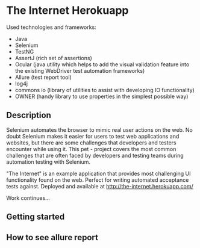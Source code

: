 # The Internet Herokuapp

Used technologies and frameworks:
- Java
- Selenium
- TestNG
- AssertJ (rich set of assertions)
- Ocular (java utility which helps to add the visual validation feature into the existing WebDriver test automation frameworks)
- Allure (test report tool)
- log4j 
- commons io (library of utilities to assist with developing IO functionality)
- OWNER (handy library to use properties in the simplest possible way)


## Description

Selenium automates the browser to mimic real user actions on the web. No doubt Selenium makes it easier for users to test web applications and websites, but there are some challenges that developers and testers encounter while using it. This pet - project covers the most common challenges that are often faced by developers and testing teams during automation testing with Selenium. 

"The Internet" is an example application that provides most challenging UI functionality found on the web. Perfect for writing automated acceptance tests against. Deployed and available at http://the-internet.herokuapp.com/

Work continues...

## Getting started


## How to see allure report